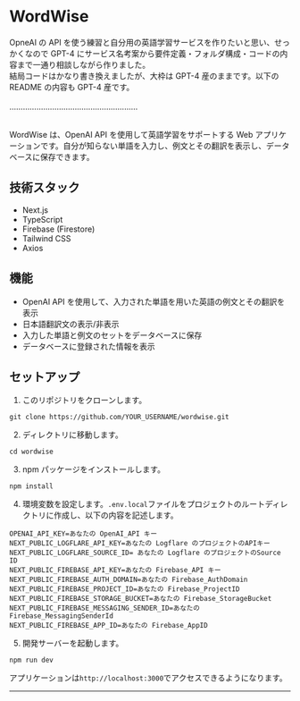 # WordWise

OpneAI の API を使う練習と自分用の英語学習サービスを作りたいと思い、せっかくなので GPT-4 にサービス名考案から要件定義・フォルダ構成・コードの内容まで一通り相談しながら作りました。<br>結局コードはかなり書き換えましたが、大枠は GPT-4 産のままです。以下の README の内容も GPT-4 産です。<br>
<br>
…………………………………………………<br>
<br>

WordWise は、OpenAI API を使用して英語学習をサポートする Web アプリケーションです。自分が知らない単語を入力し、例文とその翻訳を表示し、データベースに保存できます。

## 技術スタック

- Next.js
- TypeScript
- Firebase (Firestore)
- Tailwind CSS
- Axios

## 機能

- OpenAI API を使用して、入力された単語を用いた英語の例文とその翻訳を表示
- 日本語翻訳文の表示/非表示
- 入力した単語と例文のセットをデータベースに保存
- データベースに登録された情報を表示

## セットアップ

1. このリポジトリをクローンします。

```
git clone https://github.com/YOUR_USERNAME/wordwise.git
```

2. ディレクトリに移動します。

```
cd wordwise
```

3. npm パッケージをインストールします。

```
npm install
```

4. 環境変数を設定します。`.env.local`ファイルをプロジェクトのルートディレクトリに作成し、以下の内容を記述します。

```
OPENAI_API_KEY=あなたの OpenAI_API キー
NEXT_PUBLIC_LOGFLARE_API_KEY=あなたの Logflare のプロジェクトのAPIキー
NEXT_PUBLIC_LOGFLARE_SOURCE_ID= あなたの Logflare のプロジェクトのSource ID
NEXT_PUBLIC_FIREBASE_API_KEY=あなたの Firebase_API キー
NEXT_PUBLIC_FIREBASE_AUTH_DOMAIN=あなたの Firebase_AuthDomain
NEXT_PUBLIC_FIREBASE_PROJECT_ID=あなたの Firebase_ProjectID
NEXT_PUBLIC_FIREBASE_STORAGE_BUCKET=あなたの Firebase_StorageBucket
NEXT_PUBLIC_FIREBASE_MESSAGING_SENDER_ID=あなたの Firebase_MessagingSenderId
NEXT_PUBLIC_FIREBASE_APP_ID=あなたの Firebase_AppID
```

5. 開発サーバーを起動します。

```
npm run dev
```

アプリケーションは`http://localhost:3000`でアクセスできるようになります。

---
